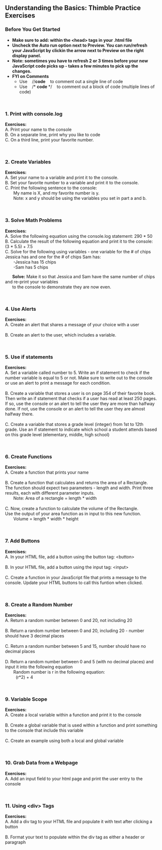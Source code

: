 ## Understanding the Basics: Thimble Practice Exercises

### Before You Get Started
* **Make sure to add: <script src="script.js"></script> within the &lt;head> tags in your .html file**
* **Uncheck the Auto run option next to Preview. You can run/refresh your JavaScript by clickin the arrow next to Preview on the right display panel.**
* **Note: sometimes you have to refresh 2 or 3 times before your new JavaScript code picks up - takes a few minutes to pick up the changes.**
* **FYI on Comments**
  * Use &nbsp;&nbsp;  //**code** &nbsp;&nbsp;   to comment out a single line of code
  * Use &nbsp;&nbsp; /* **code** */ &nbsp;&nbsp; to comment out a block of code (multiple lines of code)

<br>

### 1. Print with console.log

**Exercises:** <br>
A.  Print your name to the console <br>
B.  On a separate line, print why you like to code <br>
C.  On a third line, print your favorite number. <br>

<br>

### 2. Create Variables
**Exercises:** <br>
A.  Set your name to a variable and print it to the console. <br>
B.  Set your favorite number to a variable and print it to the console. <br>
C.  Print the following sentence to the console: <br>
&nbsp;&nbsp;&nbsp;&nbsp;&nbsp;&nbsp; My name is X, and my favorite number is y. <br>
&nbsp;&nbsp;&nbsp;&nbsp;&nbsp;&nbsp; Note: x and y should be using the variables you set in part a and b. <br>

<br>

### 3. Solve Math Problems
**Exercises:** <br>
A.  Solve the following equation using the console.log statement: 290 * 50 <br>
B.  Calculate the result of the following equation and print it to the console: (3 * 5.5) + 7.5 <br>
C.  Solve for the following using variables - one variable for the # of chips Jessica has and one for the # of chips Sam has:<br>
&nbsp;&nbsp;&nbsp;&nbsp;&nbsp;&nbsp; -Jessica has 15 chips <br>
&nbsp;&nbsp;&nbsp;&nbsp;&nbsp;&nbsp; -Sam has 5 chips<br>
          
&nbsp;&nbsp;&nbsp;&nbsp;&nbsp;&nbsp;**Solve:** Make it so that Jessica and Sam have the same number of chips and re-print your variables <br>
&nbsp;&nbsp;&nbsp;&nbsp;&nbsp;&nbsp;to the console to demonstrate they are now even.  <br>

<br>

### 4. Use Alerts
**Exercises:** <br>
A.  Create an alert that shares a message of your choice with a user <br><br>
B.  Create an alert to the user, which includes a variable.<br>

<br>

### 5. Use if statements
**Exercises:** <br>
A.  Set a variable called number to 5. Write an if statement to check if the number variable is equal to 5 or not. Make sure to write out to the console or use an alert to print a message for each condition. <br><br>
B.  Create a variable that stores a user is on page 354 of their favorite book. Then write an if statement that checks if a user has read at least 250 pages. If so, use the console or an alert to tell the user they are more than halfway done. If not, use the console or an alert to tell the user they are almost halfway there. <br><br>
C.  Create a variable that stores a grade level (integer) from 1st to 12th grade. Use an if statement to indicate which school a student attends based on this grade level (elementary, middle, high school) <br>

<br>

### 6. Create Functions
**Exercises:** <br>
A.  Create a function that prints your name <br><br>
B.  Create a function that calculates and returns the area of a Rectangle. <br>
The function should expect two parameters - length and width. Print three results, each with different parameter inputs.<br>
&nbsp;&nbsp;&nbsp;&nbsp;&nbsp;&nbsp; Note: Area of a rectangle = length * width <br><br>
C.  Now, create a function to calculate the volume of the Rectangle. <br>
Use the output of your area function as in input to this new function.<br>
&nbsp;&nbsp;&nbsp;&nbsp;&nbsp;&nbsp; Volume = length * width * height <br>

<br>

### 7. Add Buttons
**Exercises:** <br>
A.  In your HTML file, add a button using the button tag: &lt;button> <br><br>
B.  In your HTML file, add a button using the input tag: &lt;input> <br><br>
C.  Create a function in your JavaScript file that prints a message to the console. Update your HTML buttons to call this funtion when clicked.

<br>

### 8. Create a Random Number
**Exercises:** <br>
A.  Return a random number between 0 and 20, not including 20 <br><br>
B.  Return a random number between 0 and 20, including 20 - number should have 3 decimal places <br><br>
C.  Return a random number between 5 and 15, number should have no decimal places <br><br>
D.  Return a random number between 0 and 5 (with no decimal places) and input it into the following equation <br>
&nbsp;&nbsp;&nbsp;&nbsp;&nbsp;&nbsp; Random number is r in the following equation:<br>
&nbsp;&nbsp;&nbsp;&nbsp;&nbsp;&nbsp;&nbsp;&nbsp; (r*2) + 4

<br>

### 9. Variable Scope
**Exercises:** <br>
A.  Create a local variable within a function and print it to the console <br><br>
B.  Create a global variable that is used within a function and print something to the console that include this variable <br><br>
C.  Create an example using both a local and global variable

<br>

### 10. Grab Data from a Webpage 
**Exercises:** <br>
A.  Add an input field to your html page and print the user entry to the console

<br>

### 11. Using &lt;div> Tags
**Exercises:** <br>
A.  Add a div tag to your HTML file and populate it with text after clicking a button <br><br>
B.  Format your text to populate within the div tag as either a header or paragraph
